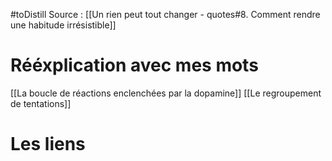 #toDistill
Source : [[Un rien peut tout changer - quotes#8. Comment rendre une habitude irrésistible]]
# Rééxplication avec mes mots
[[La boucle de réactions enclenchées par la dopamine]]
[[Le regroupement de tentations]]
# Les liens
